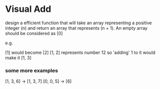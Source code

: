 # Visual Add

design a efficient function that will take an array representing a positive integer (n) and return an array that represents (n + 1). An empty array should be considered as [0]

e.g.

[1] would become [2]
[1, 2] represents number 12 so 'adding' 1 to it would make it [1, 3]

### some more examples
[1, 3, 6] -> [1, 3, 7]
[0, 0, 5] -> [6]